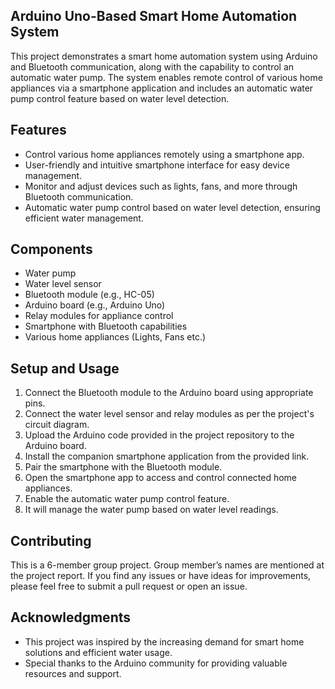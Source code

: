 ## Arduino Uno-Based Smart Home Automation System

This project demonstrates a smart home automation system using Arduino and Bluetooth communication, along with the capability to control an automatic water pump. The system enables remote control of various home appliances via a smartphone application and includes an automatic water pump control feature based on water level detection.

## Features

- Control various home appliances remotely using a smartphone app.
- User-friendly and intuitive smartphone interface for easy device management.
- Monitor and adjust devices such as lights, fans, and more through Bluetooth communication.
- Automatic water pump control based on water level detection, ensuring efficient water management.

## Components

- Water pump
- Water level sensor
- Bluetooth module (e.g., HC-05)
- Arduino board (e.g., Arduino Uno)
- Relay modules for appliance control
- Smartphone with Bluetooth capabilities
- Various home appliances (Lights, Fans etc.)

## Setup and Usage

1. Connect the Bluetooth module to the Arduino board using appropriate pins.
2. Connect the water level sensor and relay modules as per the project's circuit diagram.
3. Upload the Arduino code provided in the project repository to the Arduino board.
4. Install the companion smartphone application from the provided link.
5. Pair the smartphone with the Bluetooth module.
6. Open the smartphone app to access and control connected home appliances.
7. Enable the automatic water pump control feature.
8. It will manage the water pump based on water level readings.

## Contributing

This is a 6-member group project. Group member’s names are mentioned at the project report. If you find any issues or have ideas for improvements, please feel free to submit a pull request or open an issue.

## Acknowledgments

- This project was inspired by the increasing demand for smart home solutions and efficient water usage.
- Special thanks to the Arduino community for providing valuable resources and support.
